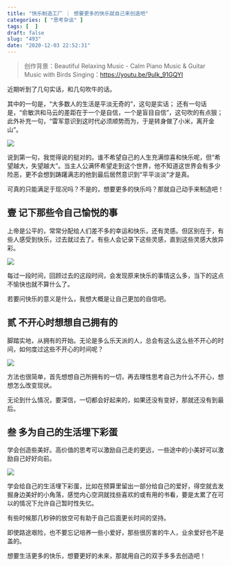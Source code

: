 ```yaml
---
title: "快乐制造工厂 ｜ 想要更多的快乐就自己来创造吧"
categories: [ "思考杂谈" ]
tags: [  ]
draft: false
slug: "493"
date: "2020-12-03 22:52:31"
---
```


> 创作背景：Beautiful Relaxing Music - Calm Piano Music & Guitar Music with Birds Singing：https://youtu.be/9uIk_91GQYI

近期听到了几句实话，和几句吹牛的话。

其中的一句是，“大多数人的生活是平淡无奇的”，这句是实话；
还有一句话是，“俞敏洪和马云的差距在于一个是自信，一个是盲目自信”，这句吹的有点狠；
此外补充一句，“雷军意识到这时代必须顺势而为，于是转身做了小米，离开金山”。

![](https://imagehost-cdn.frytea.com/images/2020/12/03/2020120322475539741052876db8d4.png)

说到第一句，我觉得说的挺对的。谁不希望自己的人生充满惊喜和快乐呢，但“希望越大，失望越大”。当主人公满怀希望走到这个世界，他不知道这世界会有多少险恶，更不会想到踌躇满志的他到最后居然意识到“平平淡淡”才是真。

可真的只能满足于现况吗？不是的，想要更多的快乐吗？那就自己动手来制造吧！

## 壹 记下那些令自己愉悦的事

上帝是公平的，常常分配给人们差不多的幸运和快乐，还有灵感。但区别在于，有些人感受到快乐，过去就过去了。有些人会记录下这些灵感，直到这些灵感大放异彩。

![](https://imagehost-cdn.frytea.com/images/2020/12/03/202012032248325e0453258d2effe4.png)

每过一段时间，回顾过去的这段时间，会发现原来快乐的事情这么多，当下的这点不愉快也就不算什么了。

若要问快乐的意义是什么，我想大概是让自己更加的自信吧。


## 贰 不开心时想想自己拥有的

脚踏实地，从拥有的开始。无论是多么乐天派的人，总会有这么这么些不开心的时间，如何度过这些不开心的时间呢？

![](https://imagehost-cdn.frytea.com/images/2020/12/03/2020120322490603a15b31dde5762f.png)

方法也很简单，首先想想自己所拥有的一切，再去理性思考自己为什么不开心，想想怎么改变现状。

无论到什么情况，要深信，一切都会好起来的，如果还没有变好，那就还没有到最后。

## 叁 多为自己的生活埋下彩蛋

学会创造些美好。高价值的思考可以激励自己走的更远，一些途中的小美好可以激励自己好好向前。

![](https://imagehost-cdn.frytea.com/images/2020/12/03/IMG_20201203_221646-0154fb1bfcbc63b040.jpg)

学会给自己的生活埋下彩蛋，比如在预算里留出一部分给自己的爱好，得空就去发掘身边美好的小角落，感觉内心空洞就找些喜欢的或有用的书看，要是太累了在可以的情况下允许自己暂时性失忆。

有些时候那几秒钟的放空可有助于自己后面更长时间的坚持。

即使路途艰险，也不要忘记培养一些小爱好，那些很厉害的牛人，业余爱好也不是盖的。

想要生活更多的快乐，想要更好的未来，那就用自己的双手多多去创造吧！